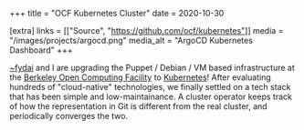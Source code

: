 +++
title = "OCF Kubernetes Cluster"
date = 2020-10-30

[extra]
links = [["Source", "https://github.com/ocf/kubernetes"]]
media = "/images/projects/argocd.png"
media_alt = "ArgoCD Kubernetes Dashboard"
+++

[~fydai](https://fyd.ai) and I are upgrading the Puppet / Debian / VM based infrastructure at the [Berkeley Open Computing Facility](https://ocf.berkeley.edu/) to [Kubernetes](https://k8s.io)! After evaluating hundreds of "cloud-native" technologies, we finally settled on a tech stack that has been simple and low-maintainance. A cluster operator keeps track of how the representation in Git is different from the real cluster, and periodically converges the two.
